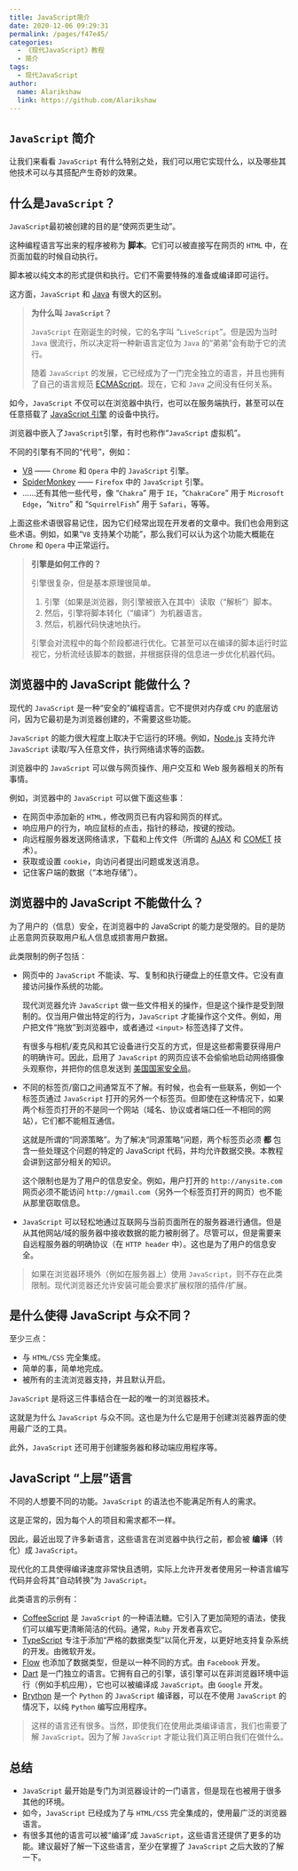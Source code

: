 ```yaml
---
title: JavaScript简介
date: 2020-12-06 09:29:31
permalink: /pages/f47e45/
categories:
  - 《现代JavaScript》教程
  - 简介
tags: 
  - 现代JavaScript
author: 
  name: Alarikshaw
  link: https://github.com/Alarikshaw
---
```


## `JavaScript` 简介

让我们来看看 `JavaScript` 有什么特别之处，我们可以用它实现什么，以及哪些其他技术可以与其搭配产生奇妙的效果。

## 什么是`JavaScript`？

`JavaScript`最初被创建的目的是“使网页更生动”。

这种编程语言写出来的程序被称为 **脚本**。它们可以被直接写在网页的 `HTML` 中，在页面加载的时候自动执行。

脚本被以纯文本的形式提供和执行。它们不需要特殊的准备或编译即可运行。

这方面，`JavaScript` 和 [Java](https://en.wikipedia.org/wiki/Java_(programming_language)) 有很大的区别。

> **为什么叫 `JavaScript`？**
>
> `JavaScript` 在刚诞生的时候，它的名字叫 “`LiveScript`”。但是因为当时 `Java` 很流行，所以决定将一种新语言定位为 `Java` 的“弟弟”会有助于它的流行。
>
> 随着 `JavaScript` 的发展，它已经成为了一门完全独立的语言，并且也拥有了自己的语言规范 [ECMAScript](http://en.wikipedia.org/wiki/ECMAScript)。现在，它和 `Java` 之间没有任何关系。

如今，`JavaScript` 不仅可以在浏览器中执行，也可以在服务端执行，甚至可以在任意搭载了 [JavaScript 引擎](https://en.wikipedia.org/wiki/JavaScript_engine) 的设备中执行。

浏览器中嵌入了` JavaScript `引擎，有时也称作“`JavaScript` 虚拟机”。

不同的引擎有不同的“代号”，例如：

- [V8](https://en.wikipedia.org/wiki/V8_(JavaScript_engine)) —— `Chrome` 和 `Opera` 中的 `JavaScript` 引擎。
- [SpiderMonkey](https://en.wikipedia.org/wiki/SpiderMonkey) —— `Firefox` 中的 `JavaScript` 引擎。
- ……还有其他一些代号，像 “`Chakra`” 用于 `IE`，“`ChakraCore`” 用于 `Microsoft Edge`，“`Nitro`” 和 “`SquirrelFish`” 用于 `Safari`，等等。

上面这些术语很容易记住，因为它们经常出现在开发者的文章中。我们也会用到这些术语。例如，如果“`V8` 支持某个功能”，那么我们可以认为这个功能大概能在 `Chrome` 和 `Opera` 中正常运行。

> **引擎是如何工作的？**
>
> 引擎很复杂，但是基本原理很简单。
>
> 1. 引擎（如果是浏览器，则引擎被嵌入在其中）读取（“解析”）脚本。
> 2. 然后，引擎将脚本转化（“编译”）为机器语言。
> 3. 然后，机器代码快速地执行。
>
> 引擎会对流程中的每个阶段都进行优化。它甚至可以在编译的脚本运行时监视它，分析流经该脚本的数据，并根据获得的信息进一步优化机器代码。

## 浏览器中的 JavaScript 能做什么？

现代的 `JavaScript` 是一种“安全的”编程语言。它不提供对内存或 `CPU` 的底层访问，因为它最初是为浏览器创建的，不需要这些功能。

`JavaScript` 的能力很大程度上取决于它运行的环境。例如，[Node.js](https://wikipedia.org/wiki/Node.js) 支持允许 `JavaScript` 读取/写入任意文件，执行网络请求等的函数。

浏览器中的 `JavaScript` 可以做与网页操作、用户交互和 Web 服务器相关的所有事情。

例如，浏览器中的 `JavaScript` 可以做下面这些事：

- 在网页中添加新的 `HTML`，修改网页已有内容和网页的样式。
- 响应用户的行为，响应鼠标的点击，指针的移动，按键的按动。
- 向远程服务器发送网络请求，下载和上传文件（所谓的 [AJAX](https://en.wikipedia.org/wiki/Ajax_(programming)) 和 [COMET](https://en.wikipedia.org/wiki/Comet_(programming)) 技术）。
- 获取或设置 `cookie`，向访问者提出问题或发送消息。
- 记住客户端的数据（“本地存储”）。

## 浏览器中的 JavaScript 不能做什么？

为了用户的（信息）安全，在浏览器中的 JavaScript 的能力是受限的。目的是防止恶意网页获取用户私人信息或损害用户数据。

此类限制的例子包括：

- 网页中的 `JavaScript` 不能读、写、复制和执行硬盘上的任意文件。它没有直接访问操作系统的功能。

  现代浏览器允许 `JavaScript` 做一些文件相关的操作，但是这个操作是受到限制的。仅当用户做出特定的行为，`JavaScript` 才能操作这个文件。例如，用户把文件“拖放”到浏览器中，或者通过 `<input>` 标签选择了文件。

  有很多与相机/麦克风和其它设备进行交互的方式，但是这些都需要获得用户的明确许可。因此，启用了 `JavaScript` 的网页应该不会偷偷地启动网络摄像头观察你，并把你的信息发送到 [美国国家安全局](https://en.wikipedia.org/wiki/National_Security_Agency)。

- 不同的标签页/窗口之间通常互不了解。有时候，也会有一些联系，例如一个标签页通过 `JavaScript` 打开的另外一个标签页。但即使在这种情况下，如果两个标签页打开的不是同一个网站（域名、协议或者端口任一不相同的网站），它们都不能相互通信。

  这就是所谓的“同源策略”。为了解决“同源策略”问题，两个标签页必须 **都** 包含一些处理这个问题的特定的 JavaScript 代码，并均允许数据交换。本教程会讲到这部分相关的知识。

  这个限制也是为了用户的信息安全。例如，用户打开的 `http://anysite.com` 网页必须不能访问 `http://gmail.com`（另外一个标签页打开的网页）也不能从那里窃取信息。

- `JavaScript` 可以轻松地通过互联网与当前页面所在的服务器进行通信。但是从其他网站/域的服务器中接收数据的能力被削弱了。尽管可以，但是需要来自远程服务器的明确协议（在 `HTTP header` 中）。这也是为了用户的信息安全。

> 如果在浏览器环境外（例如在服务器上）使用 `JavaScript`，则不存在此类限制。现代浏览器还允许安装可能会要求扩展权限的插件/扩展。

## 是什么使得 JavaScript 与众不同？

至少三点：

- 与 `HTML/CSS` 完全集成。
- 简单的事，简单地完成。
- 被所有的主流浏览器支持，并且默认开启。

`JavaScript` 是将这三件事结合在一起的唯一的浏览器技术。

这就是为什么 `JavaScript` 与众不同。这也是为什么它是用于创建浏览器界面的使用最广泛的工具。

此外，`JavaScript` 还可用于创建服务器和移动端应用程序等。

## JavaScript “上层”语言

不同的人想要不同的功能。`JavaScript` 的语法也不能满足所有人的需求。

这是正常的，因为每个人的项目和需求都不一样。

因此，最近出现了许多新语言，这些语言在浏览器中执行之前，都会被 **编译**（转化）成 `JavaScript`。

现代化的工具使得编译速度非常快且透明，实际上允许开发者使用另一种语言编写代码并会将其“自动转换”为 `JavaScript`。

此类语言的示例有：

- [CoffeeScript](http://coffeescript.org/) 是 `JavaScript` 的一种语法糖。它引入了更加简短的语法，使我们可以编写更清晰简洁的代码。通常，`Ruby` 开发者喜欢它。
- [TypeScript](http://www.typescriptlang.org/) 专注于添加“严格的数据类型”以简化开发，以更好地支持复杂系统的开发。由微软开发。
- [Flow](http://flow.org/) 也添加了数据类型，但是以一种不同的方式。由 `Facebook` 开发。
- [Dart](https://www.dartlang.org/) 是一门独立的语言。它拥有自己的引擎，该引擎可以在非浏览器环境中运行（例如手机应用），它也可以被编译成 `JavaScript`。由 `Google` 开发。
- [Brython](https://brython.info/) 是一个 `Python` 的 `JavaScript` 编译器，可以在不使用 `JavaScript` 的情况下，以纯 `Python` 编写应用程序。

> 这样的语言还有很多。当然，即使我们在使用此类编译语言，我们也需要了解 `JavaScript`。因为了解 `JavaScript` 才能让我们真正明白我们在做什么。

## 总结

- `JavaScript` 最开始是专门为浏览器设计的一门语言，但是现在也被用于很多其他的环境。
- 如今，`JavaScript` 已经成为了与 `HTML/CSS` 完全集成的，使用最广泛的浏览器语言。
- 有很多其他的语言可以被“编译”成 `JavaScript`，这些语言还提供了更多的功能。建议最好了解一下这些语言，至少在掌握了 `JavaScript` 之后大致的了解一下。
